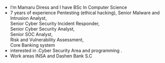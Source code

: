 - I’m Mamaru Diress and I have BSc In Computer Science
- 7 years of experience 
      Pentesting (ethical hacking), 
      Senior Malware and Intrusion Analyst,  
      Senior Cyber Security Incident Responder,  
      Senior Cyber Security Analyst,  
      Senior SOC Analyst,  
      Risk and Vulnerability Assessment,  
      Core Banking system 
-  interested in .Cyber Security Area and programming .
-  Work areas INSA and Dashen Bank S.C

